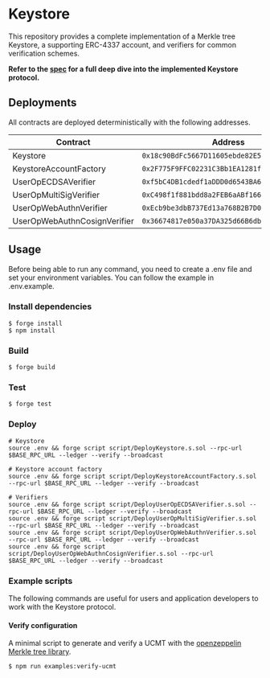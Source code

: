 # Keystore

This repository provides a complete implementation of a Merkle tree Keystore, a supporting ERC-4337 account, and verifiers for common verification schemes.

**Refer to the [spec](./doc/spec.md) for a full deep dive into the implemented Keystore protocol.**

## Deployments

All contracts are deployed deterministically with the following addresses.

| Contract                     | Address                                      |
| ---------------------------- | -------------------------------------------- |
| Keystore                     | `0x18c90BdFc5667D11605ebde82E5E9CDC4D789363` |
| KeystoreAccountFactory       | `0x2F775F9FFC02231C3Bb1EA1281f1Da9ba2f2a069` |
| UserOpECDSAVerifier          | `0xf5bC4DB1cdedf1aDDD0d6543BA669837d5D0f3b3` |
| UserOpMultiSigVerifier       | `0xC498f1f881bdd8a2FEB6aABf166cF6E08Cf4e559` |
| UserOpWebAuthnVerifier       | `0xEcb9be3dbB737Ed13a768B2B7D030B483Bf5c9f2` |
| UserOpWebAuthnCosignVerifier | `0x36674817e050a37DA325d66B6dbD1a93063Dc6B9` |

## Usage

Before being able to run any command, you need to create a .env file and set your environment variables. You can follow the example in .env.example.

### Install dependencies

```shell
$ forge install
$ npm install
```

### Build

```shell
$ forge build
```

### Test

```shell
$ forge test
```

### Deploy

```shell
# Keystore
source .env && forge script script/DeployKeystore.s.sol --rpc-url $BASE_RPC_URL --ledger --verify --broadcast

# Keystore account factory
source .env && forge script script/DeployKeystoreAccountFactory.s.sol --rpc-url $BASE_RPC_URL --ledger --verify --broadcast

# Verifiers
source .env && forge script script/DeployUserOpECDSAVerifier.s.sol --rpc-url $BASE_RPC_URL --ledger --verify --broadcast
source .env && forge script script/DeployUserOpMultiSigVerifier.s.sol --rpc-url $BASE_RPC_URL --ledger --verify --broadcast
source .env && forge script script/DeployUserOpWebAuthnVerifier.s.sol --rpc-url $BASE_RPC_URL --ledger --verify --broadcast
source .env && forge script script/DeployUserOpWebAuthnCosignVerifier.s.sol --rpc-url $BASE_RPC_URL --ledger --verify --broadcast
```

### Example scripts

The following commands are useful for users and application developers to work with the Keystore protocol.

#### Verify configuration

A minimal script to generate and verify a UCMT with the [openzeppelin Merkle tree library](https://github.com/OpenZeppelin/merkle-tree).

```shell
$ npm run examples:verify-ucmt
```

